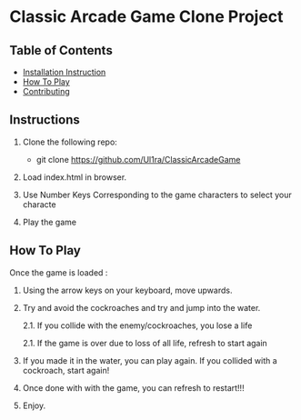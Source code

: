 # Classic Arcade Game Clone Project

## Table of Contents

- [Installation Instruction](#instructions)
- [How To Play](#how_to_play)
- [Contributing](#contributing)

## Instructions

1. Clone the following repo: 
   * git clone https://github.com/Ul1ra/ClassicArcadeGame

2. Load index.html in browser.

3. Use Number Keys Corresponding to the game characters to select your characte

4. Play the game


## How To Play
Once the game is loaded :

1. Using the arrow keys on your keyboard, move upwards.

2. Try and avoid the cockroaches and try and jump into the water.
	
	2.1. If you collide with the enemy/cockroaches, you lose a life

	2.1. If the game is over due to loss of all life, refresh to start again

3. If you made it in the water, you can play again. If you collided with a cockroach, start again!

4. Once done with with the game, you can refresh to restart!!!

5. Enjoy.




